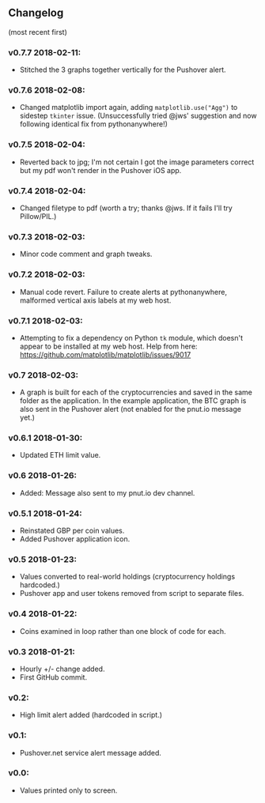 ## Changelog
(most recent first)

### v0.7.7 2018-02-11:
* Stitched the 3 graphs together vertically for the Pushover alert.

### v0.7.6 2018-02-08:
* Changed matplotlib import again, adding `matplotlib.use("Agg")` to sidestep `tkinter` issue. (Unsuccessfully tried @jws' suggestion and now following identical fix from pythonanywhere!)

### v0.7.5 2018-02-04:
* Reverted back to jpg; I'm not certain I got the image parameters correct but my pdf won't render in the Pushover iOS app.

### v0.7.4 2018-02-04:
* Changed filetype to pdf (worth a try; thanks @jws. If it fails I'll try Pillow/PIL.)

### v0.7.3 2018-02-03:
* Minor code comment and graph tweaks.

### v0.7.2 2018-02-03:
* Manual code revert. Failure to create alerts at pythonanywhere, malformed vertical axis labels at my web host.

### v0.7.1 2018-02-03:
* Attempting to fix a dependency on Python `tk` module, which doesn't appear to be installed at my web host. Help from here: https://github.com/matplotlib/matplotlib/issues/9017

### v0.7 2018-02-03:
* A graph is built for each of the cryptocurrencies and saved in the same folder as the application. In the example application, the BTC graph is also sent in the Pushover alert (not enabled for the pnut.io message yet.)

### v0.6.1 2018-01-30:
* Updated ETH limit value.

### v0.6 2018-01-26:
* Added: Message also sent to my pnut.io dev channel.

### v0.5.1 2018-01-24:
* Reinstated GBP per coin values.
* Added Pushover application icon.

### v0.5 2018-01-23:
* Values converted to real-world holdings (cryptocurrency holdings hardcoded.)
* Pushover app and user tokens removed from script to separate files.

### v0.4 2018-01-22:
* Coins examined in loop rather than one block of code for each.

### v0.3 2018-01-21:
* Hourly +/- change added.
* First GitHub commit.

### v0.2:
* High limit alert added (hardcoded in script.)

### v0.1:
* Pushover.net service alert message added.

### v0.0:
* Values printed only to screen.
